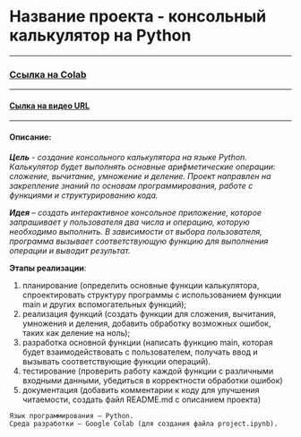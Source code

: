 # Название проекта - консольный калькулятор на Python
___
### [Ссылка на Colab](https://colab.research.google.com/drive/1tTPhapTbCWGrevg553D17eLSH8U8DFVL?hl=ru)
___
#### [Сылка на видео URL](https://drive.google.com/file/d/1HfaYCgLBjGO-5U7lY0OPeD7D_eZll00_/view?usp=drive_link)
___
#### Описание:
___Цель__ - создание консольного калькулятора на языке Python. Калькулятор будет выполнять основные арифметические операции: сложение, вычитание, умножение и деление. Проект направлен на закрепление знаний по основам программирования, работе с функциями и структурированию кода._ 

___Идея__ – создать интерактивное консольное приложение, которое запрашивает у пользователя два числа и операцию, которую необходимо выполнить. В зависимости от выбора пользователя, программа вызывает соответствующую функцию для выполнения операции и выводит результат._ 

__Этапы реализации__:
1. планирование (определить основные функции калькулятора, спроектировать структуру программы с использованием функции main и других вспомогательных функций);
2. реализация функций (создать функции для сложения, вычитания, умножения и деления, добавить обработку возможных ошибок, таких как деление на ноль);
3. разработка основной функции (написать функцию main, которая будет взаимодействовать с пользователем, получать ввод и вызывать соответствующие функции операций).
4. тестирование (проверить работу каждой функции с различными входными данными, убедиться в корректности обработки ошибок)
5. документация (добавить комментарии к коду для улучшения читаемости, создать файл README.md с описанием проекта)
```
Язык программирования – Python.
Среда разработки – Google Colab (для создания файла project.ipynb).
```
